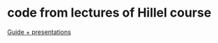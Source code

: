# code from lectures of Hillel course

[Guide + presentations](https://sites.google.com/view/dive-into-it/%D0%B3%D0%BE%D0%BB%D0%BE%D0%B2%D0%BD%D0%B0)